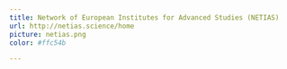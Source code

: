```yaml
---
title: Network of European Institutes for Advanced Studies (NETIAS)
url: http://netias.science/home
picture: netias.png
color: #ffc54b

---
```

